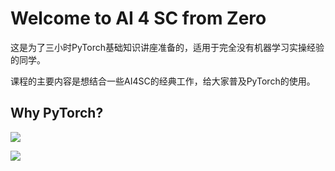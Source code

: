 # Welcome to AI 4 SC from Zero

这是为了三小时PyTorch基础知识讲座准备的，适用于完全没有机器学习实操经验的同学。

课程的主要内容是想结合一些AI4SC的经典工作，给大家普及PyTorch的使用。

## Why PyTorch?

![](https://content.lz1.fun/2023/04/19/0c2f981c589102672ce8d7e7c4a5a4e1-1dc0c9.png)

![](https://content.lz1.fun/2023/04/19/ae24802634d1a4c5cc7aa18291b8add7-b46d4e.png)


```{tableofcontents}
```
